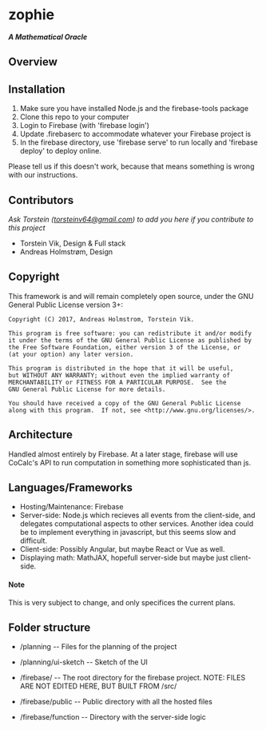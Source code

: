 # zophie
***A Mathematical Oracle***
## Overview

## Installation

1. Make sure you have installed Node.js and the firebase-tools package
2. Clone this repo to your computer
3. Login to Firebase (with 'firebase login')
4. Update .firebaserc to accommodate whatever your Firebase project is
5. In the firebase directory, use 'firebase serve' to run locally and 'firebase deploy' to deploy online.

Please tell us if this doesn't work, because that means something is wrong with our instructions.

## Contributors

_Ask Torstein ([torsteinv64@gmail.com](torsteinv64@gmail.com)) to add you here if you contribute to this project_
* Torstein Vik, Design & Full stack
* Andreas Holmstrøm, Design

## Copyright


This framework is and will remain completely open source, under the GNU General Public License version 3+:

    Copyright (C) 2017, Andreas Holmstrom, Torstein Vik.

    This program is free software: you can redistribute it and/or modify
    it under the terms of the GNU General Public License as published by
    the Free Software Foundation, either version 3 of the License, or
    (at your option) any later version.

    This program is distributed in the hope that it will be useful,
    but WITHOUT ANY WARRANTY; without even the implied warranty of
    MERCHANTABILITY or FITNESS FOR A PARTICULAR PURPOSE.  See the
    GNU General Public License for more details.

    You should have received a copy of the GNU General Public License
    along with this program.  If not, see <http://www.gnu.org/licenses/>.
    

## Architecture

Handled almost entirely by Firebase. At a later stage, firebase will use CoCalc's API to run computation in something more sophisticated than js.

## Languages/Frameworks

* Hosting/Maintenance: Firebase
* Server-side: Node.js which recieves all events from the client-side, and delegates computational aspects to other services. Another idea could be to implement everything in javascript, but this seems slow and difficult. 
* Client-side: Possibly Angular, but maybe React or Vue as well.
* Displaying math: MathJAX, hopefull server-side but maybe just client-side.

#### Note

This is very subject to change, and only specifices the current plans.

## Folder structure

* /planning -- Files for the planning of the project
* /planning/ui-sketch -- Sketch of the UI

* /firebase/ -- The root directory for the firebase project. NOTE: FILES ARE NOT EDITED HERE, BUT BUILT FROM /src/
* /firebase/public -- Public directory with all the hosted files
* /firebase/function -- Directory with the server-side logic


